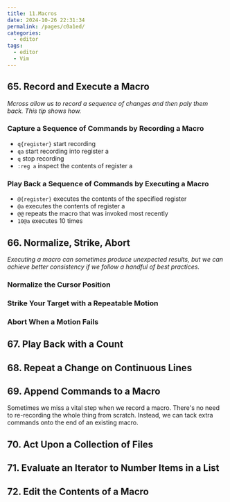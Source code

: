 ```yaml
---
title: 11.Macros
date: 2024-10-26 22:31:34
permalink: /pages/c0a1ed/
categories: 
  - editor
tags: 
  - editor
  - Vim
---
```


## 65. Record and Execute a Macro

_Mcross allow us to record a sequence of changes and then paly them back. This tip shows how._

### Capture a Sequence of Commands by Recording a Macro

- `q{register}` start recording
- `qa` start recording into register a
- `q` stop recording
- `:reg a` inspect the contents of register a

### Play Back a Sequence of Commands by Executing a Macro

- `@{register}` executes the contents of the specified register
- `@a` executes the contents of register a
- `@@` repeats the macro that was invoked most recently
- `10@a` executes 10 times

## 66. Normalize, Strike, Abort

_Executing a macro can sometimes produce unexpected results, but we can achieve better consistency if we follow a handful of best practices._

### Normalize the Cursor Position

### Strike Your Target with a Repeatable Motion

### Abort When a Motion Fails

## 67. Play Back with a Count

## 68. Repeat a Change on Continuous Lines

## 69. Append Commands to a Macro

Sometimes we miss a vital step when we record a macro. There's no need to re-recording the whole thing from scratch. Instead, we can tack extra commands onto the end of an existing macro.

## 70. Act Upon a Collection of Files

## 71. Evaluate an Iterator to Number Items in a List

## 72. Edit the Contents of a Macro
